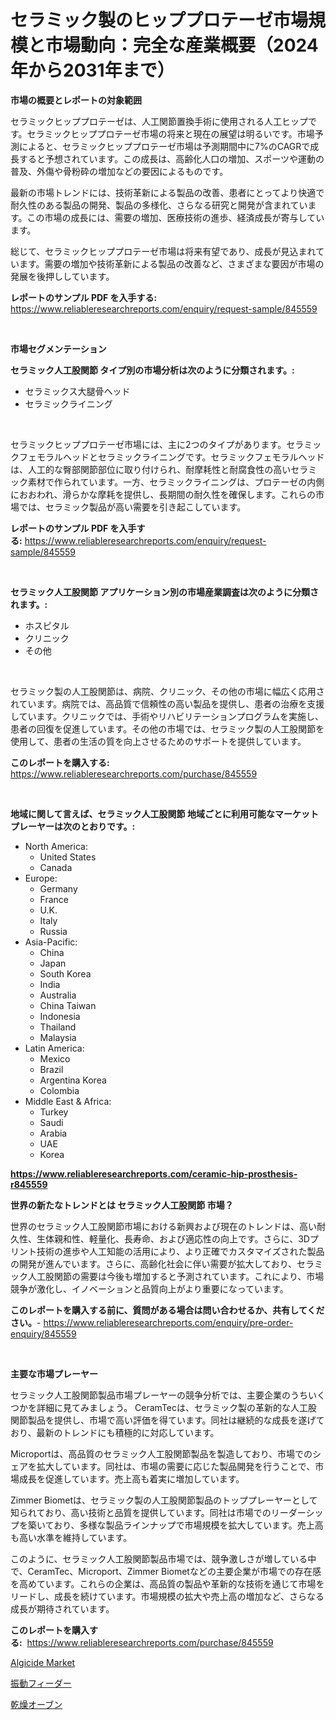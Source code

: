 <p><h1>セラミック製のヒッププロテーゼ市場規模と市場動向：完全な産業概要（2024年から2031年まで）</h1></p><p><strong>市場の概要とレポートの対象範囲</strong></p>
<p><p>セラミックヒッププロテーゼは、人工関節置換手術に使用される人工ヒップです。セラミックヒッププロテーゼ市場の将来と現在の展望は明るいです。市場予測によると、セラミックヒッププロテーゼ市場は予測期間中に7%のCAGRで成長すると予想されています。この成長は、高齢化人口の増加、スポーツや運動の普及、外傷や骨粉砕の増加などの要因によるものです。</p><p>最新の市場トレンドには、技術革新による製品の改善、患者にとってより快適で耐久性のある製品の開発、製品の多様化、さらなる研究と開発が含まれています。この市場の成長には、需要の増加、医療技術の進歩、経済成長が寄与しています。</p><p>総じて、セラミックヒッププロテーゼ市場は将来有望であり、成長が見込まれています。需要の増加や技術革新による製品の改善など、さまざまな要因が市場の発展を後押ししています。</p></p>
<p><strong>レポートのサンプル PDF を入手する:</strong> <a href="https://www.reliableresearchreports.com/enquiry/request-sample/845559">https://www.reliableresearchreports.com/enquiry/request-sample/845559</a></p>
<p>&nbsp;</p>
<p><strong>市場セグメンテーション</strong></p>
<p><strong>セラミック人工股関節 タイプ別の市場分析は次のように分類されます。:</strong></p>
<p><ul><li>セラミックス大腿骨ヘッド</li><li>セラミックライニング</li></ul></p>
<p>&nbsp;</p>
<p><p>セラミックヒッププロテーゼ市場には、主に2つのタイプがあります。セラミックフェモラルヘッドとセラミックライニングです。セラミックフェモラルヘッドは、人工的な臀部関節部位に取り付けられ、耐摩耗性と耐腐食性の高いセラミック素材で作られています。一方、セラミックライニングは、プロテーゼの内側におおわれ、滑らかな摩耗を提供し、長期間の耐久性を確保します。これらの市場では、セラミック製品が高い需要を引き起こしています。</p></p>
<p><strong>レポートのサンプル PDF を入手する:</strong>&nbsp;<a href="https://www.reliableresearchreports.com/enquiry/request-sample/845559">https://www.reliableresearchreports.com/enquiry/request-sample/845559</a></p>
<p>&nbsp;</p>
<p><strong> セラミック人工股関節 アプリケーション別の市場産業調査は次のように分類されます。:</strong></p>
<p><ul><li>ホスピタル</li><li>クリニック</li><li>その他</li></ul></p>
<p>&nbsp;</p>
<p><p>セラミック製の人工股関節は、病院、クリニック、その他の市場に幅広く応用されています。病院では、高品質で信頼性の高い製品を提供し、患者の治療を支援しています。クリニックでは、手術やリハビリテーションプログラムを実施し、患者の回復を促進しています。その他の市場では、セラミック製の人工股関節を使用して、患者の生活の質を向上させるためのサポートを提供しています。</p></p>
<p><strong>このレポートを購入する:</strong>&nbsp; <a href="https://www.reliableresearchreports.com/purchase/845559">https://www.reliableresearchreports.com/purchase/845559</a></p>
<p>&nbsp;</p>
<p><strong>地域に関して言えば、セラミック人工股関節 地域ごとに利用可能なマーケットプレーヤーは次のとおりです。:</strong></p>
<p><ul>
    <li>
        North America:
        <ul>
            <li>United States</li>
            <li>Canada</li>
        </ul>
    </li>
    <li>
        Europe:
        <ul>
            <li>Germany</li>
            <li>France</li>
            <li>U.K.</li>
            <li>Italy</li>
            <li>Russia</li>
        </ul>
    </li>
    <li>
        Asia-Pacific:
        <ul>
            <li>China</li>
            <li>Japan</li>
            <li>South Korea</li>
            <li>India</li>
            <li>Australia</li>
            <li>China Taiwan</li>
            <li>Indonesia</li>
            <li>Thailand</li>
            <li>Malaysia</li>
        </ul>
    </li>
    <li>
        Latin America:
        <ul>
            <li>Mexico</li>
            <li>Brazil</li>
            <li>Argentina Korea</li>
            <li>Colombia</li>
        </ul>
    </li>
    <li>
        Middle East & Africa:
        <ul>
            <li>Turkey</li>
            <li>Saudi</li>
            <li>Arabia</li>
            <li>UAE</li>
            <li>Korea</li>
        </ul>
    </li>
    </ul></p>
<p><strong><a href="https://www.reliableresearchreports.com/ceramic-hip-prosthesis-r845559">https://www.reliableresearchreports.com/ceramic-hip-prosthesis-r845559</a></strong>&nbsp;</p>
<p><strong>世界の新たなトレンドとは セラミック人工股関節 市場？</strong></p>
<p><p>世界のセラミック人工股関節市場における新興および現在のトレンドは、高い耐久性、生体親和性、軽量化、長寿命、および適応性の向上です。さらに、3Dプリント技術の進歩や人工知能の活用により、より正確でカスタマイズされた製品の開発が進んでいます。さらに、高齢化社会に伴い需要が拡大しており、セラミック人工股関節の需要は今後も増加すると予測されています。これにより、市場競争が激化し、イノベーションと品質向上がより重要になっています。</p></p>
<p><strong>このレポートを購入する前に、質問がある場合は問い合わせるか、共有してください。</strong>- <a href="https://www.reliableresearchreports.com/enquiry/pre-order-enquiry/845559">https://www.reliableresearchreports.com/enquiry/pre-order-enquiry/845559</a></p>
<p>&nbsp;</p>
<p><strong>主要な市場プレーヤー</strong></p>
<p><p>セラミック人工股関節製品市場プレーヤーの競争分析では、主要企業のうちいくつかを詳細に見てみましょう。 CeramTecは、セラミック製の革新的な人工股関節製品を提供し、市場で高い評価を得ています。同社は継続的な成長を遂げており、最新のトレンドにも積極的に対応しています。</p><p>Microportは、高品質のセラミック人工股関節製品を製造しており、市場でのシェアを拡大しています。同社は、市場の需要に応じた製品開発を行うことで、市場成長を促進しています。売上高も着実に増加しています。</p><p>Zimmer Biometは、セラミック製の人工股関節製品のトッププレーヤーとして知られており、高い技術と品質を提供しています。同社は市場でのリーダーシップを築いており、多様な製品ラインナップで市場規模を拡大しています。売上高も高い水準を維持しています。</p><p>このように、セラミック人工股関節製品市場では、競争激しさが増している中で、CeramTec、Microport、Zimmer Biometなどの主要企業が市場での存在感を高めています。これらの企業は、高品質の製品や革新的な技術を通じて市場をリードし、成長を続けています。市場規模の拡大や売上高の増加など、さらなる成長が期待されています。</p></p>
<p><strong>このレポートを購入する:</strong>&nbsp;&nbsp;<a href="https://www.reliableresearchreports.com/purchase/845559">https://www.reliableresearchreports.com/purchase/845559</a></p>
<p><p><a href="https://cedar-agate-3da.notion.site/Algicide-Market-Research-Report-The-Key-To-Successful-Business-Strategy-Forecasted-for-Period-from--9bcdad63516b4ed79fd5a90fc48d7300">Algicide Market</a></p><p><a href="https://medium.com/@carmenfery2023/%E6%8C%AF%E5%8B%95%E3%83%95%E3%82%A3%E3%83%BC%E3%83%80%E3%83%BC%E5%B8%82%E5%A0%B4%E3%81%AE%E8%A6%8F%E6%A8%A1-cagr-%E3%83%88%E3%83%AC%E3%83%B3%E3%83%892024-2030-1b363b800927">振動フィーダー</a></p><p><a href="https://medium.com/@r.aspinall_32685/%E4%B9%BE%E7%87%A5%E7%82%89%E5%B8%82%E5%A0%B4-2031%E5%B9%B4%E3%81%BE%E3%81%A7%E3%81%AE%E6%88%90%E5%8A%9F%E3%81%97%E3%81%9F%E3%83%93%E3%82%B8%E3%83%8D%E3%82%B9%E6%88%A6%E7%95%A5%E3%81%AE%E9%8D%B5-91e8f21d5bc6">乾燥オーブン</a></p></p>